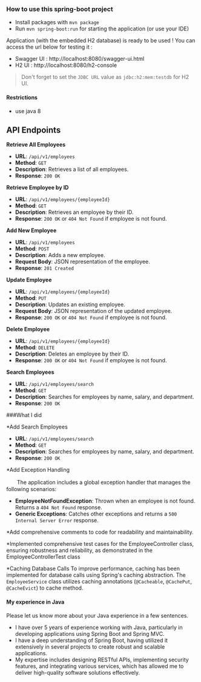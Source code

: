 ### How to use this spring-boot project

- Install packages with `mvn package`
- Run `mvn spring-boot:run` for starting the application (or use your IDE)

Application (with the embedded H2 database) is ready to be used ! You can access the url below for testing it :

- Swagger UI : http://localhost:8080/swagger-ui.html
- H2 UI : http://localhost:8080/h2-console

> Don't forget to set the `JDBC URL` value as `jdbc:h2:mem:testdb` for H2 UI.


#### Restrictions
- use java 8

## API Endpoints

**Retrieve All Employees**
- **URL**: `/api/v1/employees`
- **Method**: `GET`
- **Description**: Retrieves a list of all employees.
- **Response**: `200 OK`

**Retrieve Employee by ID**
- **URL**: `/api/v1/employees/{employeeId}`
- **Method**: `GET`
- **Description**: Retrieves an employee by their ID.
- **Response**: `200 OK` or `404 Not Found` if employee is not found.

**Add New Employee**
- **URL**: `/api/v1/employees`
- **Method**: `POST`
- **Description**: Adds a new employee.
- **Request Body**: JSON representation of the employee.
- **Response**: `201 Created`

**Update Employee**
- **URL**: `/api/v1/employees/{employeeId}`
- **Method**: `PUT`
- **Description**: Updates an existing employee.
- **Request Body**: JSON representation of the updated employee.
- **Response**: `200 OK` or `404 Not Found` if employee is not found.

**Delete Employee**
- **URL**: `/api/v1/employees/{employeeId}`
- **Method**: `DELETE`
- **Description**: Deletes an employee by their ID.
- **Response**: `200 OK` or `404 Not Found` if employee is not found.

**Search Employees**
- **URL**: `/api/v1/employees/search`
- **Method**: `GET`
- **Description**: Searches for employees by name, salary, and department.
- **Response**: `200 OK`


###What I did

*Add Search Employees
- **URL**: `/api/v1/employees/search`
- **Method**: `GET`
- **Description**: Searches for employees by name, salary, and department.
- **Response**: `200 OK`

*Add Exception Handling

　　The application includes a global exception handler that manages the following scenarios:

- **EmployeeNotFoundException**: Thrown when an employee is not found. Returns a `404 Not Found` response.
- **Generic Exceptions**: Catches other exceptions and returns a `500 Internal Server Error` response.

*Add comprehensive comments to code for readability and maintainability.

*Implemented comprehensive test cases for the EmployeeController class, ensuring robustness and reliability, as demonstrated in the EmployeeControllerTest class

*Caching Database Calls
  To improve performance, caching has been implemented for database calls using Spring's caching abstraction. The `EmployeeService` class utilizes caching annotations (`@Cacheable`, `@CachePut`, `@CacheEvict`) to cache method.

#### My experience in Java

Please let us know more about your Java experience in a few sentences. 

- I have over 5 years of experience working with Java, particularly in developing applications using Spring Boot and Spring MVC.
- I have a deep understanding of Spring Boot, having utilized it extensively in several projects to create robust and scalable applications.
- My expertise includes designing RESTful APIs, implementing security features, and integrating various services, which has allowed me to deliver high-quality software solutions effectively.
